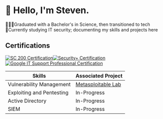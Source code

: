 # 👋 Hello, I'm Steven.

👩🏻‍🎓Graduated with a Bachelor's in Science, then transitioned to tech<br/>
📝Currently studying IT security; documenting my skills and projects here<br/>

## Certifications
<div style="display: inline-block;">
    <a href="https://learn.microsoft.com/en-us/users/stevennguyen-9849/credentials/6c3a0004dce2d373?ref=https%3A%2F%2Fwww.linkedin.com%2F">
        <img src="https://img.shields.io/badge/-SC%20200-0078D4?&style=for-the-badge&logo=Microsoft&logoColor=white" alt="SC 200 Certification" />
    </a>
</div><div style="display: inline-block;">
    <a href="https://www.credly.com/badges/51aedf61-04a0-4186-b0d9-7ff62951cc54/linked_in_profile">
        <img src="https://img.shields.io/badge/-Security%2B-EE4C2C?&style=for-the-badge&logo=CompTIA&logoColor=white" alt="Security+ Certification" />
    </a>
</div>
<div style="display: inline-block;">
    <a href="https://raw.githubusercontent.com/StevenNguyenCyber/Images/main/google%20it.png?token=GHSAT0AAAAAACTJL6TNRJ66S5CIUAJWVNPOZTOOEQA">
        <img src="https://img.shields.io/badge/-Google%20IT%20Support%20Professional-4285F4?&style=for-the-badge&logo=Google&logoColor=white" alt="Google IT Support Professional Certification" />
    </a>
</div>

 <br />

| Skills                                        | Associated Project         |
|-----------------------------------------------|----------------------------|
| Vulnerability Management                      | <a href="https://github.com/StevenNguyenCyber/Vulnerability-Management">Metasploitable Lab</a>|
| Exploiting and Pentesting                     | In-Progress                |
| Active Directory                              | In-Progress                |
| SIEM                                          | In-Progress                |



